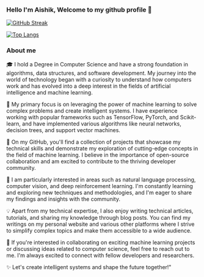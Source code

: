 ### Hello I'm Aishik, Welcome to my github profile  👋
[![GitHub Streak](http://github-readme-streak-stats.herokuapp.com?user=Aishik12-bit&theme=dark&background=000000)](https://git.io/streak-stats)

[![Top Langs](https://github-readme-stats.vercel.app/api/top-langs/?username=Aishik12-bit&layout=compact&theme=vision-friendly-dark)](https://github.com/anuraghazra/github-readme-stats)

### About me

🎓 I hold a Degree in Computer Science and have a strong foundation in algorithms, data structures, and software development. My journey into the world of technology began with a curiosity to understand how computers work and has evolved into a deep interest in the fields of artificial intelligence and machine learning.

🤖 My primary focus is on leveraging the power of machine learning to solve complex problems and create intelligent systems. I have experience working with popular frameworks such as TensorFlow, PyTorch, and Scikit-learn, and have implemented various algorithms like neural networks, decision trees, and support vector machines.

🌟 On my GitHub, you'll find a collection of projects that showcase my technical skills and demonstrate my exploration of cutting-edge concepts in the field of machine learning. I believe in the importance of open-source collaboration and am excited to contribute to the thriving developer community.

🔬 I am particularly interested in areas such as natural language processing, computer vision, and deep reinforcement learning. I'm constantly learning and exploring new techniques and methodologies, and I'm eager to share my findings and insights with the community.

💡 Apart from my technical expertise, I also enjoy writing technical articles, tutorials, and sharing my knowledge through blog posts. You can find my writings on my personal website and various other platforms where I strive to simplify complex topics and make them accessible to a wide audience.

🚀 If you're interested in collaborating on exciting machine learning projects or discussing ideas related to computer science, feel free to reach out to me. I'm always excited to connect with fellow developers and researchers.

✨ Let's create intelligent systems and shape the future together!"











<!--
**Aishik12-bit/Aishik12-bit** is a ✨ _special_ ✨ repository because its `README.md` (this file) appears on your GitHub profile.

Here are some ideas to get you started:

- 🔭 I’m currently working on ...
- 🌱 I’m currently learning ...
- 👯 I’m looking to collaborate on ...
- 🤔 I’m looking for help with ...
- 💬 Ask me about ...
- 📫 How to reach me: ...
- 😄 Pronouns: ...
- ⚡ Fun fact: ...
-->
